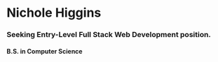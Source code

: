 # Nichole Higgins
### Seeking Entry-Level Full Stack Web Development position.
#### B.S. in Computer Science
